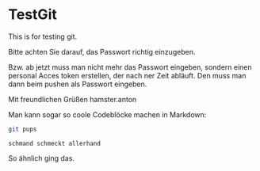 # TestGit
This is for testing git.

Bitte achten Sie darauf, das Passwort richtig einzugeben.

Bzw. ab jetzt muss man nicht mehr das Passwort eingeben, sondern einen personal Acces token erstellen, der nach ner Zeit abläuft. Den muss man dann beim pushen als Passwort eingeben.

Mit freundlichen Grüßen
hamster.anton

Man kann sogar so coole Codeblöcke machen in Markdown:

```sh
git pups
```

```schmand schmeckt allerhand```

So ähnlich ging das.
